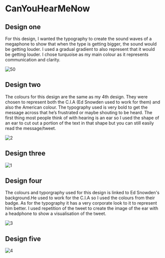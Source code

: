 # CanYouHearMeNow

## Design one

For this design, I wanted the typography to create the sound waves of a megaphone to show that when the type is getting bigger, the sound would be getting louder. I used a gradual gradient to also represent that it would be getting louder. I chose turquoise as my main colour as it represents communication and clarity. 

![50](https://cloud.githubusercontent.com/assets/22593770/19626901/3644888e-9933-11e6-9033-f4d1f3208ca9.jpg)

## Design two

The colours for this design are the same as my 4th design. They were chosen to represent both the C.I.A (Ed Snowden used to work for them) and also the American colour. The typography used is very bold to get the message across that he’s frustrated or maybe shouting to be heard. The first thing most people think of with hearing is an ear so I used the shape of an ear to cut out a portion of the text in that shape but you can still easily read the message/tweet.

![2](https://cloud.githubusercontent.com/assets/22593770/19626980/16cd8e5e-9935-11e6-9a73-b2a80bcc5502.jpg)

## Design three

![1](https://cloud.githubusercontent.com/assets/22593770/19626984/29bc5c84-9935-11e6-90e2-0c634234708f.jpg)

## Design four

The colours and typorgraphy used for this design is linked to Ed Snowden's background.He used to work for the C.I.A so I used the colours from their badge. As for the typography it has a very corporate look to it to represent him better. I used repetition of the tweet to create the image of the ear with a headphone to show a visualisation of the tweet. 

![3](https://cloud.githubusercontent.com/assets/22593770/19626989/416ab902-9935-11e6-851f-0ade65d496b0.jpg)

## Design five

![4](https://cloud.githubusercontent.com/assets/22593770/19626990/4998fdb4-9935-11e6-92a8-5ba5b6ec7277.jpg)
